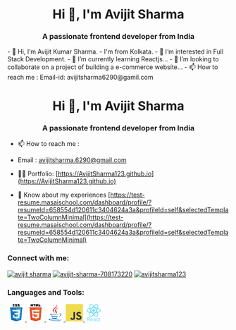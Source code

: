 <h1 align="center">Hi 👋, I'm Avijit Sharma</h1>
<h3 align="center">A passionate frontend developer from India</h3>
- 👋 Hi, I’m Avijit Kumar Sharma.
- I'm from Kolkata.
- 👀 I’m interested in Full Stack Development.
- 🌱 I’m currently learning Reactjs...
- 💞️ I’m looking to collaborate on a project of building a e-commerce website...
- 📫 How to reach me : Email-id: avijitsharma6290@gamil.com

<!---
AvijitSharma123/AvijitSharma123 is a ✨ special ✨ repository because its `README.md` (this file) appears on your GitHub profile.
You can click the Preview link to take a look at your changes.
--->

<h1 align="center">Hi 👋, I'm Avijit Sharma</h1>
<h3 align="center">A passionate frontend developer from India</h3>


- 📫 How to reach me :
- Email : avijitsharma.6290@gmail.com
- 👨‍💻 Portfolio: [https://AvijitSharma123.github.io](https://AvijitSharma123.github.io)

- 📄 Know about my experiences [https://test-resume.masaischool.com/dashboard/profile/?resumeId=658554d120611c3404624a3a&profileId=self&selectedTemplate=TwoColumnMinimal](https://test-resume.masaischool.com/dashboard/profile/?resumeId=658554d120611c3404624a3a&profileId=self&selectedTemplate=TwoColumnMinimal)

<h3 align="left">Connect with me:</h3>
<p align="left">
<a href="https://codepen.io/avijit sharma" target="blank"><img align="center" src="https://raw.githubusercontent.com/rahuldkjain/github-profile-readme-generator/master/src/images/icons/Social/codepen.svg" alt="avijit sharma" height="30" width="40" /></a>
<a href="https://linkedin.com/in/avijit-sharma-708173220" target="blank"><img align="center" src="https://raw.githubusercontent.com/rahuldkjain/github-profile-readme-generator/master/src/images/icons/Social/linked-in-alt.svg" alt="avijit-sharma-708173220" height="30" width="40" /></a>
<a href="https://codesandbox.com/avijitsharma123" target="blank"><img align="center" src="https://raw.githubusercontent.com/rahuldkjain/github-profile-readme-generator/master/src/images/icons/Social/codesandbox.svg" alt="avijitsharma123" height="30" width="40" /></a>
</p>

<h3 align="left">Languages and Tools:</h3>
<p align="left"> <a href="https://www.w3schools.com/css/" target="_blank" rel="noreferrer"> <img src="https://raw.githubusercontent.com/devicons/devicon/master/icons/css3/css3-original-wordmark.svg" alt="css3" width="40" height="40"/> </a> <a href="https://www.w3.org/html/" target="_blank" rel="noreferrer"> <img src="https://raw.githubusercontent.com/devicons/devicon/master/icons/html5/html5-original-wordmark.svg" alt="html5" width="40" height="40"/> </a> <a href="https://www.java.com" target="_blank" rel="noreferrer"> <img src="https://raw.githubusercontent.com/devicons/devicon/master/icons/java/java-original.svg" alt="java" width="40" height="40"/> </a> <a href="https://developer.mozilla.org/en-US/docs/Web/JavaScript" target="_blank" rel="noreferrer"> <img src="https://raw.githubusercontent.com/devicons/devicon/master/icons/javascript/javascript-original.svg" alt="javascript" width="40" height="40"/> </a> <a href="https://reactjs.org/" target="_blank" rel="noreferrer"> <img src="https://raw.githubusercontent.com/devicons/devicon/master/icons/react/react-original-wordmark.svg" alt="react" width="40" height="40"/> </a> </p>
